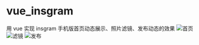 # vue_insgram
用 vue 实现 insgram 手机版首页动态展示、照片滤镜、发布动态的效果
![首页](https://github.com/JoannaGong/vue_insgram/blob/master/src/assets/1.png)
![滤镜](https://github.com/JoannaGong/vue_insgram/blob/master/src/assets/2.png)
![发布](https://github.com/JoannaGong/vue_insgram/blob/master/src/assets/3.png)
